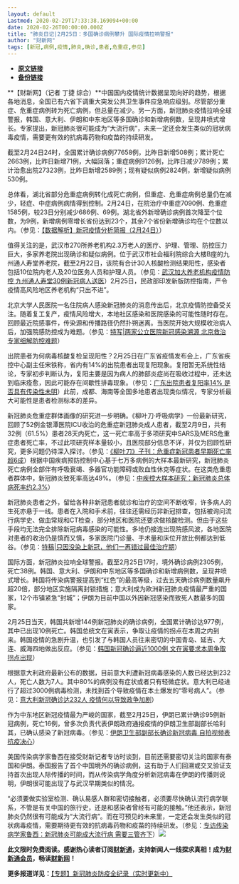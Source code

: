 ```yaml
---
layout: default
Lastmod: 2020-02-29T17:33:38.169094+00:00
date: 2020-02-26T00:00:00.000Z
title: "肺炎日记|2月25日：多国确诊病例攀升 国际疫情拉响警报"
author: "财新网"
tags: [新冠,病例,疫情,肺炎,确诊,患者,危重症,参见]
---
```


* [**原文链接**](http://www.caixin.com/2020-02-26/101520438.html)
* [**备份链接**](http://archive.is/AJ2s9)


**【财新网】（记者 丁捷 综合）**中国国内疫情统计数据呈现向好的趋势，根据各地消息，全国已有六省下调重大突发公共卫生事件应急响应级别。尽管部分重症、危重症病例转为死亡病例，但总量在减少。另一方面，新冠肺炎疫情拉响全球警报，韩国、意大利、伊朗和中东地区等多国确诊和新增病例数，呈现井喷式增长。专家提出，新冠肺炎很可能成为“大流行病”，未来一定还会发生类似的冠状病毒疫情，需要更有效的抗病毒药物和疫苗的持续研发。

截至2月24日24时，全国累计确诊病例77658例，比昨日新增508例；累计死亡2663例，比昨日新增71例，大幅回落；重症病例9126例，比昨日减少789例；累计治愈出院27323例，比昨日新增2589例；现有疑似病例2824例，新增疑似病例530例。

总体看，湖北省部分危重症病例转化成死亡病例，但重症、危重症病例总量仍在减少，轻症、中症病例病情得到控制。2月24日，在院治疗中重症7090例、危重症1585例，较23日分别减少686例、69例。湖北省外新增确诊病例首次降至个位数，为9例，新增病例零增长省份达到23个，其余7个省份新增确诊均在个位数以内。（参见：[【数据解析】新冠疫情分析简报（2月24日）](http://database.caixin.com/2020-02-25/101520051.html)）

值得关注的是，武汉市270所养老机构2.3万老人的医疗、护理、管理、防控压力巨大，多家养老院出现确诊和疑似病例。位于武汉市社会福利院综合大楼B座的九州通人寿堂养老院，截至2月22日，该院有合计30人核酸检测结果阳性，感染者包括10位院内老人及20位医务人员和护理人员。（参见：[武汉加大养老机构疫情防控 九州通人寿堂30例新冠病人送医](http://china.caixin.com/2020-02-25/101520386.html)）2月25日，民政部印发新版防控指南，严令疫情高风险地区养老机构“只出不进”。

北京大学人民医院一名住院病人感染新冠肺炎的消息传出后，北京疫情防控备受关注。随着复工复产，疫情风险增大，本地社区感染和医院感染的可能性随时存在。回顾最近院感事件，传染源和传播路径仍然扑朔迷离。当医院开始大规模收治病人后，加强院感防控成为难题。（参见：[特写|两家公立医院新冠感染溯源 北京救治专家细解防控难题](http://china.caixin.com/2020-02-25/101520156.html)）

出院患者为何病毒核酸复检呈现阳性？2月25日在广东省疫情发布会上，广东省疾控中心副主任宋铁称，省内有14%的出院患者出现复阳现象。复阳暂无系统性结论，专家初步判断认为，复阳主要是因为病人的肺部炎症尚在吸收过程中，还未达到临床痊愈，因此可能存在间歇性排毒现象。（参见：[广东出院患者复阳率14% 是否具有传染性未明](http://china.caixin.com/2020-02-25/101520334.html)）此前，成都、海南等全国多地患者出现类似情况，专家分析最大可能性是患者检测标本的差异。

新冠肺炎危重症群体画像的研究进一步明确。《柳叶刀·呼吸病学》一份最新研究，回顾了52例金银潭医院ICU收治的危重症新冠肺炎成人患者，截至2月9日，共有32例（61.5%）患者28天内死亡，这一死亡率高于多项研究中SARS及MERS危重症患者死亡率，不过此项研究样本量较小，且医院部分信息不详，并仅为回顾性研究，更多问题仍待深入探讨。（参见：[《柳叶刀》子刊：危重症新冠患者早期死亡率超6成](http://china.caixin.com/2020-02-25/101520202.html)）根据中国疾病预防控制中心基于七万多病例的大样本最新研究，新冠肺炎死亡病例全部伴有呼吸衰竭、多器官功能障碍或败血性休克等症状。在这类危重患者群体中，新冠肺炎致死率高达49%。（参见：[中疾控大样本研究：新冠肺炎总体病死率约2.3%](http://www.caixin.com/2020-02-25/101520259.html)）

新冠肺炎患者之外，留给各种非新冠患者就诊和治疗的空间不断收窄，许多病人的生死亦悬于一线。患者在入院和手术前，往往还需经历非新冠排查，包括被询问流行病学史、做血常规和CT检查，部分地区和医院还要求做核酸检测。但由于这些手段均无法完全排除新冠病毒感染的可能性。多地仍接连出现院感风波，各地医院对患者的收治仍是慎而又慎，多家医院门诊量、手术量和床位开放比例都达到低谷。（参见：[特稿|只因没染上新冠，他们一再错过最佳治疗期](http://www.caixin.com/2020-02-25/101520168.html)）

国际方面，新冠肺炎拉响全球警报。截至2月25日17时，境外确诊病例2305例，死亡38例。韩国、意大利、伊朗和中东地区等多国确诊和新增病例数，呈现井喷式增长。韩国将传染病警报提高到“红色”的最高等级，过去五天确诊病例数量飙升超20倍，部分地区实施隔离封锁措施；意大利成为欧洲新冠肺炎疫情最严重的国家，12个市镇紧急“封城”；伊朗为目前中国以外因新冠感染而致死人数最多的国家。

2月25日当天，韩国共新增144例新冠肺炎的确诊病例，全国累计确诊达977例，其中已出现10例死亡。韩国总统文在寅表示，争取让疫情的拐点在本周之内到来。韩国疫情的急剧升温，也引发了与韩国人员往来密切的中国青岛、延吉、大连、威海四地做出反应。（参见：[韩国新冠确诊逼近1000例 文在寅要求本周争取拐点出现](http://international.caixin.com/2020-02-25/101520286.html)）

根据意大利政府最新公布的数据，目前意大利遭新冠病毒感染的人数已经达到232人，死亡人数为7人。其中80%的病例没有症状或者只有轻微症状。意大利已经进行了超过3000例病毒检测，未找到首个导致疫情在本土爆发的“零号病人”。（参见：[意大利新冠确诊达232人 疫情何以导致政争加剧](http://international.caixin.com/2020-02-25/101520271.html)）

作为中东地区新冠疫情最为严峻的国家，截至2月25日，伊朗已累计确诊95例新冠病例，死亡16例，曾多次负责代表伊朗政府通报疫情的伊朗卫生部副部长哈利其，已确认感染了新冠病毒。（参见：[伊朗卫生部副部长确诊新冠病毒 自拍视频表抗疫决心](http://international.caixin.com/2020-02-25/101520359.html)）

美国传染病学家鲁西在接受财新记者专访时谈到，目前还需要密切关注的国家有泰国和伊朗。泰国报告了首个中国境外的确诊病例，这有助于人们回溯或交叉验证支持首次出现人际传播的时间，而从传染病学角度分析新冠病毒在伊朗的传播则说明，伊朗很可能出现了与武汉早期类似的情况。

“必须要做实验室检测、确认易感人群和密切接触者，必须要尽快确认流行病学联系，不管是有关中国的旅行史，还是和感染者曾经有可能的接触。”他还表示，新冠肺炎仍然很有可能成为“大流行病”。而在可预见的未来里，一定还会发生类似的冠状病毒疫情，需要期待更有效的抗病毒药物和疫苗的持续研发。（参见：[专访传染病学家鲁西：新冠肺炎可能成大流行病 需要三管齐下](http://china.caixin.com/2020-02-25/101520329.html)）[![](/images/post/d02a42d9cb3dec9320e5f550278911c7.ico)](http://www.caixin.com/2020-02-26/101520438.html)

**此文限时免费阅读。感谢热心读者订阅[财新通](http://mall.caixin.com/mall/web/product/product.html?id=733&originReferrer=appfree&channelSource=appfree)，支持新闻人一线探求真相！成为[财新通会员](http://mall.caixin.com/mall/web/list/list.html?type=127&originReferrer=appfree&channelSource=appfree)，畅读[财新网](https://datayi.cn/1lnZaaidYRRn)！**

**更多报道详见：**[【专题】新冠肺炎防疫全纪录（实时更新中）](http://m.app.caixin.com/m_topic_detail/1473.html)

